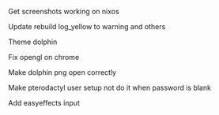 Get screenshots working on nixos

Update rebuild log_yellow to warning and others

Theme dolphin

Fix opengl on chrome

Make dolphin png open correctly

Make pterodactyl user setup not do it when password is blank

Add easyeffects input
